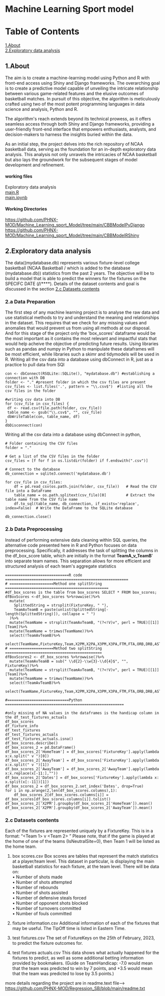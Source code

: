 # Machine Learning Sport model

# Table of Contents
[1.About](#About) <br />
[2.Exploratory data analysis](#Exploratory-data-analysis)

## 1.About
The aim is to create a machine-learning model using Python and R with front-end access using Shiny and Django frameworks. 
The overarching goal is to create a predictive model capable of unveiling the intricate relationship between various game-related features and the elusive outcomes of basketball matches. In pursuit of this objective, the algorithm is meticulously crafted using two of the most potent programming languages in data science and analysis, Python and R.

The algorithm's reach extends beyond its technical prowess, as it offers seamless access through both Shiny and Django frameworks, providing a user-friendly front-end interface that empowers enthusiasts, analysts, and decision-makers to harness the insights buried within the data.

As an initial step, the project delves into the rich repository of NCAA basketball data, serving as the foundation for an in-depth exploratory data analysis. This analysis not only unravels the intricacies of NCAA basketball but also lays the groundwork for the subsequent stages of model development and refinement.

#### working files

Exploratory data analysis <br />
[main.R](https://github.com/PHNX-MOD/Machine_Learning_sport_Model/blob/main/main.R) <br />
[main.ipynb](https://github.com/PHNX-MOD/Machine_Learning_sport_Model/blob/main/main.ipynb)

#### Working Directories 
https://github.com/PHNX-MOD/Machine_Learning_sport_Model/tree/main/CBBModelPyDjango
https://github.com/PHNX-MOD/Machine_Learning_sport_Model/tree/main/CBBModelRShiny

## 2.Exploratory data analysis
The data((mydatabase.db) represents various fixture-level college basketball (NCAA Basketball / which is added to the database (mydatabase.db)) statistics from the past 2 years.
The objective will be to build a model that is able to predict the winners for the fixtures on the SPECIFC DATE (**/**/****). Details of the dataset contents and goal is discussed in the section [2.c Datasets contents](#Datasets-contents)

### 2.a Data Preparation
The first step of any machine learning project is to analyse the raw data and use statistical methods to try and understand the meaning and relationships in the dataset. This requires that we check for any missing 
values and anomalies that would prevent us from using all methods at our disposal. And for this stage of the project only the 'box_scores' dataframe would be the most important as it contains the most relevant
and impactful stats that would help acheive the objective of predicting future results. Using libraries such as pandas and numpy in Python to manipulate these dataframes will be most efficient, while libraries such a skimr and tidymodels will be used in R. Writing all the csv data into a database using dbConnect in R, just as a practice to pull data from SQl
 ```
con <- dbConnect(RSQLite::SQLite(), "mydatabase.db") #establishing a connection with DB
folder <- "." #present folder in which the csv files are present
csv_files <- list.files('.', pattern = "\\.csv$")  #listing all the csv files in the folder

#writing csv data into DB
for (csv_file in csv_files) {
  df <- read.csv(file.path(folder, csv_file))  
  table_name <- gsub("\\.csv$", "", csv_file)
  dbWriteTable(con, table_name, df)
}
dbDisconnect(con)
```
Writing all the csv data into a database using dbConnect in python, 
```
# Folder containing the CSV files
folder = "."

# Get a list of the CSV files in the folder
csv_files = [f for f in os.listdir(folder) if f.endswith(".csv")]

# Connect to the database
db_connection = sqlite3.connect('mydatabase.db')

for csv_file in csv_files:
    df = pd.read_csv(os.path.join(folder, csv_file))   # Read the CSV file into a DataFrame   
    table_name = os.path.splitext(csv_file)[0]         # Extract the table name from the CSV file name    
    df.to_sql(table_name, db_connection, if_exists='replace', index=False)  # Write the DataFrame to the SQLite database

db_connection.close()

```
### 2.b Data Preprocessing
Instead of performing extensive data cleaning within SQL queries, the alternative code presented here in R and Python focuses on data preprocessing. Specifically, it addresses the task of splitting the columns in the df_box_score table, which are initially in the format **TeamA_v_TeamB**' into separate team names. This separation allows for more efficient and structured analysis of each team's aggregate statistics
```
=============================R code ========================================================
# ====================Method one splitString ===============================================
#df_box_scores is the table from box_scores SELECT * FROM box_scores;
dfBoxScores <-df_box_scores %>%rowwise()%>%
  mutate(
    SplittedString = strsplit(FixtureKey, " "),
    TeamAvTeamB = paste(unlist(SplittedString[-length(SplittedString)]), collapse = " ")
  )%>%
  mutate(TeamName = strsplit(TeamAvTeamB, "(?<!V)v", perl = TRUE)[[1]][Team])%>%
  mutate(TeamName = trimws(TeamName))%>%
  select(!TeamAvTeamB)%>%
  select(TeamName,FixtureKey,Team,X2PM,X2PA,X3PM,X3PA,FTM,FTA,ORB,DRB,AST,STL,BLK,TOV,PF)
# ====================Method two splitString ============================================
dfBoxScores2 <- df_box_scores %>%rowwise()%>%
  mutate(TeamAvTeamB = sub(" \\d{2}-\\w{3}-\\d{4}$", "", FixtureKey))%>%
  mutate(TeamName = strsplit(TeamAvTeamB, "(?<!V)v", perl = TRUE)[[1]][Team])%>%
  mutate(TeamName = trimws(TeamName))%>%
  select(!TeamAvTeamB)%>%
  select(TeamName,FixtureKey,Team,X2PM,X2PA,X3PM,X3PA,FTM,FTA,ORB,DRB,AST,STL,BLK,TOV,PF)

#============================Python ======================================================

#only missing of NA values in the dataframes is the handicap column in the df_test_fixtures_actuals
df_box_scores
df_fixture_info
df_test_fixtures
df_test_fixtures_actuals
df_test_fixtures_actuals.isna()
df_box_scores.describe()
df_box_scores_2 = pd.DataFrame()
df_box_scores_2['HomeTeam'] = df_box_scores['FixtureKey'].apply(lambda x:x.split(" v ")[0])
df_box_scores_2['AwayTeam'] = df_box_scores['FixtureKey'].apply(lambda x:x.split(" v ")[1])
df_box_scores_2['AwayTeam'] = df_box_scores_2['AwayTeam'].apply(lambda x:x.replace(x[-11:],""))
df_box_scores_2['Dates'] = df_box_scores['FixtureKey'].apply(lambda x: x.split(x[:-11])[1])
df_box_scores_2 = df_box_scores_2.set_index('Dates', drop=True)
for i in np.arange(2,len(df_box_scores.columns),1):
    df_box_scores_2[df_box_scores.columns[i]] = df_box_scores[df_box_scores.columns[i]].tolist()
df_box_scores_2['X2PM'].groupby(df_box_scores_2['HomeTeam']).mean()
df_box_scores_2['X2PM'].groupby(df_box_scores_2['AwayTeam']).mean()
```

### 2.c Datasets contents 
Each of the fixtures are represented uniquely by a FixtureKey. This is in a format:
“<Team 1> v <Team 2> <Date>”
Please note, that if the game is played at the home of one of the teams (IsNeutralSite=0), then Team 1 will be
listed as the home team.

1. box scores.csv
Box scores are tables that represent the match statistics at a player/team level. This dataset in particular, is displaying the main basketball statistics for each fixture, at the team level. There will be data on:<br />
• Number of shots made<br/>
• Number of shots attempted <br />
• Number of rebounds <br />
• Number of shots assisted <br />
• Number of defensive steals forced <br />
• Number of opponent shots blocked <br />
• Number of turnovers committed <br />
• Number of fouls committed <br />

2. fixture information.csv
Additional information of each of the fixtures that may be useful. The TipOff time is listed in Eastern Time. 

3. test fixtures.csv
The set of FixtureKeys on the 25th of February, 2023, to predict the fixture outcomes for.

5. test fixtures actuals.csv
This data shows what actually happened for the fixtures to predict, as well as some additional betting information provided by bookmakers. (Guide on TeamHandicap: -7.0
would mean that the team was predicted to win by 7 points, and +3.5 would mean that the team was predicted to lose by 3.5 points.)

more details regarding the project are in readme.text file-->  https://github.com/PHNX-MOD/Regression_SB/blob/main/readme.txt
